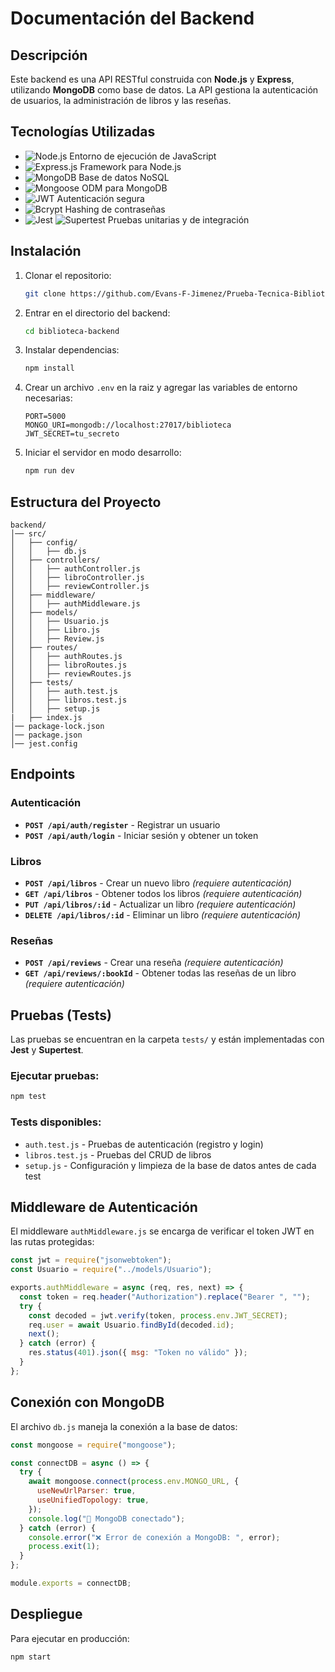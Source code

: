 # Documentación del Backend

## Descripción

Este backend es una API RESTful construida con **Node.js** y **Express**, utilizando **MongoDB** como base de datos. La API gestiona la autenticación de usuarios, la administración de libros y las reseñas.

## Tecnologías Utilizadas

- ![Node.js](https://img.shields.io/badge/Node.js-339933?style=for-the-badge&logo=nodedotjs&logoColor=white) Entorno de ejecución de JavaScript
- ![Express.js](https://img.shields.io/badge/Express.js-000000?style=for-the-badge&logo=express&logoColor=white) Framework para Node.js
- ![MongoDB](https://img.shields.io/badge/MongoDB-47A248?style=for-the-badge&logo=mongodb&logoColor=white) Base de datos NoSQL
- ![Mongoose](https://img.shields.io/badge/Mongoose-880000?style=for-the-badge&logo=mongodb&logoColor=white) ODM para MongoDB
- ![JWT](https://img.shields.io/badge/JWT-black?style=for-the-badge&logo=jsonwebtokens&logoColor=white) Autenticación segura
- ![Bcrypt](https://img.shields.io/badge/Bcrypt-4B0082?style=for-the-badge)
  Hashing de contraseñas
- ![Jest](https://img.shields.io/badge/Jest-C21325?style=for-the-badge&logo=jest&logoColor=white)
  ![Supertest](https://img.shields.io/badge/Supertest-blue?style=for-the-badge) Pruebas unitarias y de integración

## Instalación

1. Clonar el repositorio:
   ```bash
   git clone https://github.com/Evans-F-Jimenez/Prueba-Tecnica-Biblioteca.git
   ```
2. Entrar en el directorio del backend:
   ```bash
   cd biblioteca-backend
   ```
3. Instalar dependencias:
   ```bash
   npm install
   ```
4. Crear un archivo `.env` en la raiz y agregar las variables de entorno necesarias:
   ```env
   PORT=5000
   MONGO_URI=mongodb://localhost:27017/biblioteca
   JWT_SECRET=tu_secreto
   ```
5. Iniciar el servidor en modo desarrollo:
   ```bash
   npm run dev
   ```

## Estructura del Proyecto

```
backend/
│── src/
│   ├── config/
│   │   ├── db.js
│   ├── controllers/
│   │   ├── authController.js
│   │   ├── libroController.js
│   │   ├── reviewController.js
│   ├── middleware/
│   │   ├── authMiddleware.js
│   ├── models/
│   │   ├── Usuario.js
│   │   ├── Libro.js
│   │   ├── Review.js
│   ├── routes/
│   │   ├── authRoutes.js
│   │   ├── libroRoutes.js
│   │   ├── reviewRoutes.js
│   ├── tests/
│   │   ├── auth.test.js
│   │   ├── libros.test.js
│   │   ├── setup.js
|   ├── index.js
│── package-lock.json
│── package.json
│── jest.config
```

## Endpoints

### Autenticación

- **`POST /api/auth/register`** - Registrar un usuario
- **`POST /api/auth/login`** - Iniciar sesión y obtener un token

### Libros

- **`POST /api/libros`** - Crear un nuevo libro _(requiere autenticación)_
- **`GET /api/libros`** - Obtener todos los libros _(requiere autenticación)_
- **`PUT /api/libros/:id`** - Actualizar un libro _(requiere autenticación)_
- **`DELETE /api/libros/:id`** - Eliminar un libro _(requiere autenticación)_

### Reseñas

- **`POST /api/reviews`** - Crear una reseña _(requiere autenticación)_
- **`GET /api/reviews/:bookId`** - Obtener todas las reseñas de un libro _(requiere autenticación)_

## Pruebas (Tests)

Las pruebas se encuentran en la carpeta `tests/` y están implementadas con **Jest** y **Supertest**.

### Ejecutar pruebas:

```bash
npm test
```

### Tests disponibles:

- `auth.test.js` - Pruebas de autenticación (registro y login)
- `libros.test.js` - Pruebas del CRUD de libros
- `setup.js` - Configuración y limpieza de la base de datos antes de cada test

## Middleware de Autenticación

El middleware `authMiddleware.js` se encarga de verificar el token JWT en las rutas protegidas:

```js
const jwt = require("jsonwebtoken");
const Usuario = require("../models/Usuario");

exports.authMiddleware = async (req, res, next) => {
  const token = req.header("Authorization").replace("Bearer ", "");
  try {
    const decoded = jwt.verify(token, process.env.JWT_SECRET);
    req.user = await Usuario.findById(decoded.id);
    next();
  } catch (error) {
    res.status(401).json({ msg: "Token no válido" });
  }
};
```

## Conexión con MongoDB

El archivo `db.js` maneja la conexión a la base de datos:

```js
const mongoose = require("mongoose");

const connectDB = async () => {
  try {
    await mongoose.connect(process.env.MONGO_URL, {
      useNewUrlParser: true,
      useUnifiedTopology: true,
    });
    console.log("📌 MongoDB conectado");
  } catch (error) {
    console.error("❌ Error de conexión a MongoDB: ", error);
    process.exit(1);
  }
};

module.exports = connectDB;
```

## Despliegue

Para ejecutar en producción:

```bash
npm start
```
